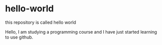# hello-world
this repository is called hello world

Hello, I am studying a programming course and I have just started learning to use github.
